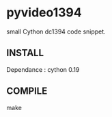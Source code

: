 pyvideo1394
===========

small Cython dc1394 code snippet.

INSTALL
-------
Dependance : cython 0.19

COMPILE
-------
make
